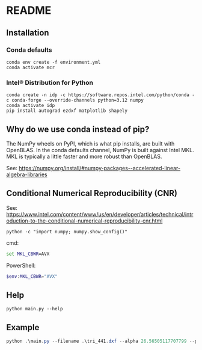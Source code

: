 # README

## Installation

### Conda defaults

```console
conda env create -f environment.yml
conda activate mcr
```

### Intel® Distribution for Python

```console
conda create -n idp -c https://software.repos.intel.com/python/conda -c conda-forge --override-channels python=3.12 numpy
conda activate idp
pip install autograd ezdxf matplotlib shapely
```

## Why do we use conda instead of pip?

The NumPy wheels on PyPI, which is what pip installs, are built with OpenBLAS. In the conda defaults channel, NumPy is built against Intel MKL. MKL is typically a little faster and more robust than OpenBLAS.

See: https://numpy.org/install/#numpy-packages--accelerated-linear-algebra-libraries

## Conditional Numerical Reproducibility (CNR)

See: https://www.intel.com/content/www/us/en/developer/articles/technical/introduction-to-the-conditional-numerical-reproducibility-cnr.html

```console
python -c "import numpy; numpy.show_config()"
```

cmd:

```cmd
set MKL_CBWR=AVX
```

PowerShell:

```powershell
$env:MKL_CBWR="AVX"
```

## Help

```console
python main.py --help
```

## Example

```powershell
python .\main.py --filename .\tri_441.dxf --alpha 26.56505117707799 --plot 3D
```